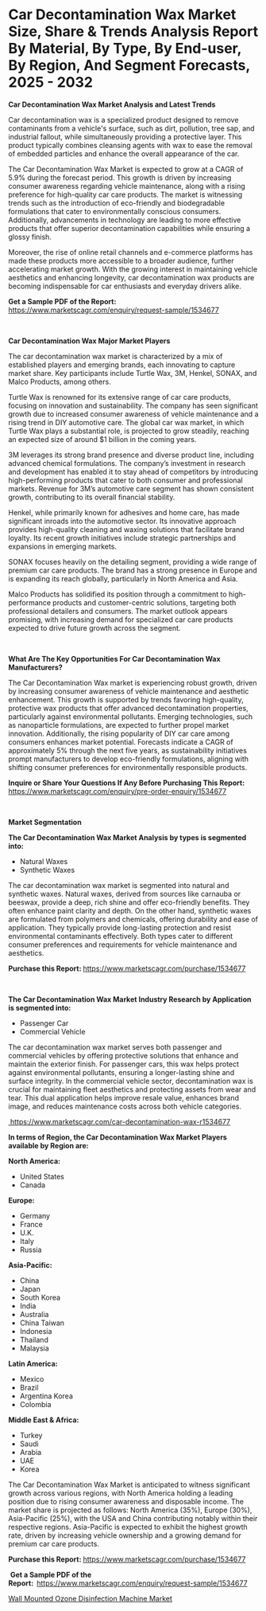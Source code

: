 <p><h1>Car Decontamination Wax Market Size, Share & Trends Analysis Report By Material, By Type, By End-user, By Region, And Segment Forecasts, 2025 - 2032</h1></p><p><strong>Car Decontamination Wax Market Analysis and Latest Trends</strong></p>
<p><p>Car decontamination wax is a specialized product designed to remove contaminants from a vehicle's surface, such as dirt, pollution, tree sap, and industrial fallout, while simultaneously providing a protective layer. This product typically combines cleansing agents with wax to ease the removal of embedded particles and enhance the overall appearance of the car.</p><p>The Car Decontamination Wax Market is expected to grow at a CAGR of 5.9% during the forecast period. This growth is driven by increasing consumer awareness regarding vehicle maintenance, along with a rising preference for high-quality car care products. The market is witnessing trends such as the introduction of eco-friendly and biodegradable formulations that cater to environmentally conscious consumers. Additionally, advancements in technology are leading to more effective products that offer superior decontamination capabilities while ensuring a glossy finish.</p><p>Moreover, the rise of online retail channels and e-commerce platforms has made these products more accessible to a broader audience, further accelerating market growth. With the growing interest in maintaining vehicle aesthetics and enhancing longevity, car decontamination wax products are becoming indispensable for car enthusiasts and everyday drivers alike.</p></p>
<p><strong>Get a Sample PDF of the Report:&nbsp;</strong> <a href="https://www.marketscagr.com/enquiry/request-sample/1534677?utm_campaign=2041&utm_medium=2&utm_source=Github&utm_content=ia&utm_term=09022025&utm_id=car-decontamination-wax">https://www.marketscagr.com/enquiry/request-sample/1534677</a></p>
<p>&nbsp;</p>
<p><strong>Car Decontamination Wax Major Market Players</strong></p>
<p><p>The car decontamination wax market is characterized by a mix of established players and emerging brands, each innovating to capture market share. Key participants include Turtle Wax, 3M, Henkel, SONAX, and Malco Products, among others.</p><p>Turtle Wax is renowned for its extensive range of car care products, focusing on innovation and sustainability. The company has seen significant growth due to increased consumer awareness of vehicle maintenance and a rising trend in DIY automotive care. The global car wax market, in which Turtle Wax plays a substantial role, is projected to grow steadily, reaching an expected size of around $1 billion in the coming years.</p><p>3M leverages its strong brand presence and diverse product line, including advanced chemical formulations. The company’s investment in research and development has enabled it to stay ahead of competitors by introducing high-performing products that cater to both consumer and professional markets. Revenue for 3M’s automotive care segment has shown consistent growth, contributing to its overall financial stability.</p><p>Henkel, while primarily known for adhesives and home care, has made significant inroads into the automotive sector. Its innovative approach provides high-quality cleaning and waxing solutions that facilitate brand loyalty. Its recent growth initiatives include strategic partnerships and expansions in emerging markets.</p><p>SONAX focuses heavily on the detailing segment, providing a wide range of premium car care products. The brand has a strong presence in Europe and is expanding its reach globally, particularly in North America and Asia.</p><p>Malco Products has solidified its position through a commitment to high-performance products and customer-centric solutions, targeting both professional detailers and consumers. The market outlook appears promising, with increasing demand for specialized car care products expected to drive future growth across the segment.</p></p>
<p>&nbsp;</p>
<p><strong>What Are The Key Opportunities For Car Decontamination Wax Manufacturers?</strong></p>
<p><p>The Car Decontamination Wax market is experiencing robust growth, driven by increasing consumer awareness of vehicle maintenance and aesthetic enhancement. This growth is supported by trends favoring high-quality, protective wax products that offer advanced decontamination properties, particularly against environmental pollutants. Emerging technologies, such as nanoparticle formulations, are expected to further propel market innovation. Additionally, the rising popularity of DIY car care among consumers enhances market potential. Forecasts indicate a CAGR of approximately 5% through the next five years, as sustainability initiatives prompt manufacturers to develop eco-friendly formulations, aligning with shifting consumer preferences for environmentally responsible products.</p></p>
<p><strong>Inquire or Share Your Questions If Any Before Purchasing This Report:</strong> <a href="https://www.marketscagr.com/enquiry/pre-order-enquiry/1534677?utm_campaign=2041&utm_medium=2&utm_source=Github&utm_content=ia&utm_term=09022025&utm_id=car-decontamination-wax">https://www.marketscagr.com/enquiry/pre-order-enquiry/1534677</a></p>
<p>&nbsp;</p>
<p><strong>Market Segmentation</strong></p>
<p><strong>The Car Decontamination Wax Market Analysis by types is segmented into:</strong></p>
<p><ul><li>Natural Waxes</li><li>Synthetic Waxes</li></ul></p>
<p><p>The car decontamination wax market is segmented into natural and synthetic waxes. Natural waxes, derived from sources like carnauba or beeswax, provide a deep, rich shine and offer eco-friendly benefits. They often enhance paint clarity and depth. On the other hand, synthetic waxes are formulated from polymers and chemicals, offering durability and ease of application. They typically provide long-lasting protection and resist environmental contaminants effectively. Both types cater to different consumer preferences and requirements for vehicle maintenance and aesthetics.</p></p>
<p><strong>Purchase this Report:&nbsp;</strong><a href="https://www.marketscagr.com/purchase/1534677?utm_campaign=2041&utm_medium=2&utm_source=Github&utm_content=ia&utm_term=09022025&utm_id=car-decontamination-wax">https://www.marketscagr.com/purchase/1534677</a></p>
<p>&nbsp;</p>
<p><strong>The Car Decontamination Wax Market Industry Research by Application is segmented into:</strong></p>
<p><ul><li>Passenger Car</li><li>Commercial Vehicle</li></ul></p>
<p><p>The car decontamination wax market serves both passenger and commercial vehicles by offering protective solutions that enhance and maintain the exterior finish. For passenger cars, this wax helps protect against environmental pollutants, ensuring a longer-lasting shine and surface integrity. In the commercial vehicle sector, decontamination wax is crucial for maintaining fleet aesthetics and protecting assets from wear and tear. This dual application helps improve resale value, enhances brand image, and reduces maintenance costs across both vehicle categories.</p></p>
<p><a href="https://www.marketscagr.com/car-decontamination-wax-r1534677?utm_campaign=2041&utm_medium=2&utm_source=Github&utm_content=ia&utm_term=09022025&utm_id=car-decontamination-wax">&nbsp;https://www.marketscagr.com/car-decontamination-wax-r1534677</a></p>
<p><strong>In terms of Region, the Car Decontamination Wax Market Players available by Region are:</strong></p>
<p>
    <p> <strong> North America: </strong>
        <ul>
            <li>United States</li>
            <li>Canada</li>
        </ul>
        </p> 
    <p> <strong> Europe: </strong>
        <ul>
            <li>Germany</li>
            <li>France</li>
            <li>U.K.</li>
            <li>Italy</li>
            <li>Russia</li>
        </ul>
        </p> 
    <p> <strong> Asia-Pacific: </strong>
        <ul>
            <li>China</li>
            <li>Japan</li>
            <li>South Korea</li>
            <li>India</li>
            <li>Australia</li>
            <li>China Taiwan</li>
            <li>Indonesia</li>
            <li>Thailand</li>
            <li>Malaysia</li>
        </ul>
        </p> 
    <p> <strong> Latin America: </strong>
        <ul>
            <li>Mexico</li>
            <li>Brazil</li>
            <li>Argentina Korea</li>
            <li>Colombia</li>
        </ul>
        </p> 
    <p> <strong> Middle East & Africa: </strong>
        <ul>
            <li>Turkey</li>
            <li>Saudi</li>
            <li>Arabia</li>
            <li>UAE</li>
            <li>Korea</li>
        </ul>
    </p>
    </p>
<p><p>The Car Decontamination Wax Market is anticipated to witness significant growth across various regions, with North America holding a leading position due to rising consumer awareness and disposable income. The market share is projected as follows: North America (35%), Europe (30%), Asia-Pacific (25%), with the USA and China contributing notably within their respective regions. Asia-Pacific is expected to exhibit the highest growth rate, driven by increasing vehicle ownership and a growing demand for premium car care products.</p></p>
<p><strong>Purchase this Report: </strong><a href="https://www.marketscagr.com/purchase/1534677?utm_campaign=2041&utm_medium=2&utm_source=Github&utm_content=ia&utm_term=09022025&utm_id=car-decontamination-wax">https://www.marketscagr.com/purchase/1534677</a></p>
<p>&nbsp;<strong>Get a Sample PDF of the Report:&nbsp;&nbsp;</strong><a href="https://www.marketscagr.com/enquiry/request-sample/1534677?utm_campaign=2041&utm_medium=2&utm_source=Github&utm_content=ia&utm_term=09022025&utm_id=car-decontamination-wax">https://www.marketscagr.com/enquiry/request-sample/1534677</a></p>
<p><strong></strong></p>
<p><p><a href="https://github.com/JakirUddin651/Market-Research-Report-List-1/blob/main/wall-mounted-ozone-disinfection-machine-market.md?utm_campaign=2041&utm_medium=2&utm_source=Github&utm_content=ia&utm_term=09022025&utm_id=car-decontamination-wax">Wall Mounted Ozone Disinfection Machine Market</a></p></p>